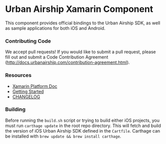 # Urban Airship Xamarin Component

This component provides official bindings to the Urban Airship SDK, as well as sample applications for both iOS and Android.

### Contributing Code

We accept pull requests! If you would like to submit a pull request, please fill out and submit a
Code Contribution Agreement (http://docs.urbanairship.com/contribution-agreement.html).

### Resources

 - [Xamarin Platform Doc](http://docs.urbanairship.com/platform/xamarin.html)
 - [Getting Started](component/GettingStarted.md)
 - [CHANGELOG](component/Details.md)


### Building

Before running the `build.sh` script or trying to build either iOS projects, you must
run `carthage update` in the root repo directory. This will fetch and build the version
of iOS Urban Airship SDK defined in the `Cartfile`. Carthage can be installed with
`brew update && brew install carthage`.
